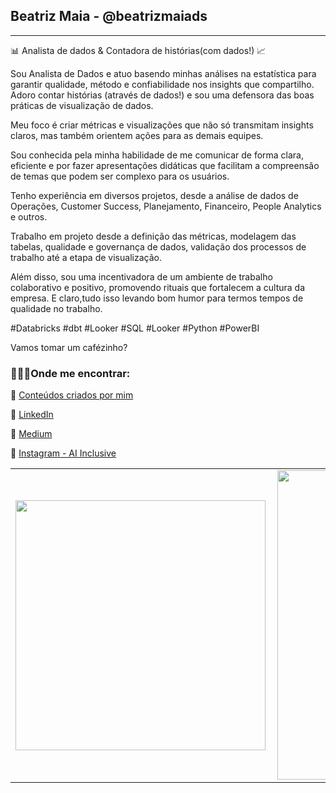 ## Beatriz Maia - @beatrizmaiads
-------------------------

<!-- ![image](/icon/icon-readme.png)   -->

📊 Analista de dados & Contadora de histórias(com dados!) 📈

Sou Analista de Dados e atuo basendo minhas análises na estatística para garantir qualidade, método e confiabilidade nos insights que compartilho.
Adoro contar histórias (através de dados!) e sou uma defensora das boas práticas de visualização de dados.

Meu foco é criar métricas e visualizações que não só transmitam insights claros, mas também orientem ações para as demais equipes. 

Sou conhecida pela minha habilidade de me comunicar de forma clara, eficiente e por fazer apresentações didáticas que facilitam a compreensão de temas que podem ser complexo para os usuários. 

Tenho experiência em diversos projetos, desde a análise de dados de Operações, Customer Success, Planejamento, Financeiro, People Analytics e outros. 

Trabalho em projeto desde a definição das métricas, modelagem das tabelas, qualidade e governança de dados, validação dos processos de trabalho até a etapa de visualização. 

Além disso, sou uma incentivadora de um ambiente de trabalho colaborativo e positivo, promovendo rituais que fortalecem a cultura da empresa. E claro,tudo isso levando bom humor para termos tempos de qualidade no trabalho. 

#Databricks #dbt #Looker #SQL #Looker #Python #PowerBI

Vamos tomar um cafézinho?


### 👩🏼‍💻**Onde me encontrar**:
 🎲 [Conteúdos criados por mim](https://github.com/beatrizmaiads/contents-created-by-me)

 🎲 [LinkedIn](https://www.linkedin.com/in/beatrizmaiads/)  

 🎲 [Medium](https://medium.com/@beatrizmaiads)  

 🎲 [Instagram - AI Inclusive](https://www.instagram.com/ai_inclusive/)
 
 
<center>
<table>
    <tr>
        <td><img width="400px" align="left" src="https://github-readme-stats.vercel.app/api/top-langs/?username=beatrizmaiads&hide=html&layout=compact&theme=nightowl" /></td>
        <td><img width="495px" align="left" src="https://github-readme-stats.vercel.app/api?username=beatrizmaiads&theme=nightowl"/></td>
    </tr>   
</table>
</center> 
